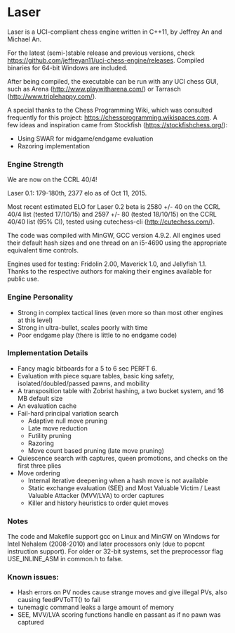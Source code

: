 # Laser
Laser is a UCI-compliant chess engine written in C++11, by Jeffrey An and Michael An.

For the latest (semi-)stable release and previous versions, check https://github.com/jeffreyan11/uci-chess-engine/releases. Compiled binaries for 64-bit Windows are included.

After being compiled, the executable can be run with any UCI chess GUI, such as Arena (http://www.playwitharena.com/) or Tarrasch (http://www.triplehappy.com/).

A special thanks to the Chess Programming Wiki, which was consulted frequently for this project: https://chessprogramming.wikispaces.com.
A few ideas and inspiration came from Stockfish (https://stockfishchess.org/):
- Using SWAR for midgame/endgame evaluation
- Razoring implementation


### Engine Strength
We are now on the CCRL 40/4!

Laser 0.1: 179-180th, 2377 elo as of Oct 11, 2015.

Most recent estimated ELO for Laser 0.2 beta is 2580 +/- 40 on the CCRL 40/4 list (tested 17/10/15) and 2597 +/- 80 (tested 18/10/15) on the CCRL 40/40 list (95% CI), tested using cutechess-cli (http://cutechess.com/).

The code was compiled with MinGW, GCC version 4.9.2. All engines used their default hash sizes and one thread on an i5-4690 using the appropriate equivalent time controls.

Engines used for testing: Fridolin 2.00, Maverick 1.0, and Jellyfish 1.1. Thanks to the respective authors for making their engines available for public use.


### Engine Personality
- Strong in complex tactical lines (even more so than most other engines at this level)
- Strong in ultra-bullet, scales poorly with time
- Poor endgame play (there is little to no endgame code)


### Implementation Details
- Fancy magic bitboards for a 5 to 6 sec PERFT 6.
- Evaluation with piece square tables, basic king safety, isolated/doubled/passed pawns, and mobility
- A transposition table with Zobrist hashing, a two bucket system, and 16 MB default size
- An evaluation cache
- Fail-hard principal variation search
  - Adaptive null move pruning
  - Late move reduction
  - Futility pruning
  - Razoring
  - Move count based pruning (late move pruning)
- Quiescence search with captures, queen promotions, and checks on the first three plies
- Move ordering
  - Internal iterative deepening when a hash move is not available
  - Static exchange evaluation (SEE) and Most Valuable Victim / Least Valuable Attacker (MVV/LVA) to order captures
  - Killer and history heuristics to order quiet moves


### Notes
The code and Makefile support gcc on Linux and MinGW on Windows for Intel Nehalem (2008-2010) and later processors only (due to popcnt instruction support). For older or 32-bit systems, set the preprocessor flag USE_INLINE_ASM in common.h to false.


### Known issues:
- Hash errors on PV nodes cause strange moves and give illegal PVs, also causing feedPVToTT() to fail
- tunemagic command leaks a large amount of memory
- SEE, MVV/LVA scoring functions handle en passant as if no pawn was captured